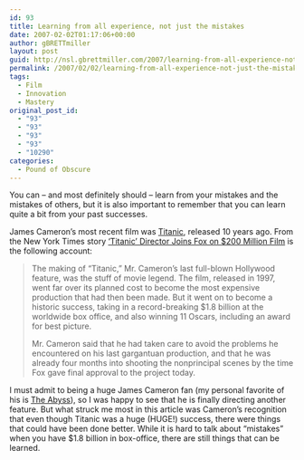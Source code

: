 ```yaml
---
id: 93
title: Learning from all experience, not just the mistakes
date: 2007-02-02T01:17:06+00:00
author: gBRETTmiller
layout: post
guid: http://nsl.gbrettmiller.com/2007/learning-from-all-experience-not-just-the-mistakes
permalink: /2007/02/02/learning-from-all-experience-not-just-the-mistakes/
tags:
  - Film
  - Innovation
  - Mastery
original_post_id:
  - "93"
  - "93"
  - "93"
  - "93"
  - "10290"
categories:
  - Pound of Obscure
---
```

You can &#8211; and most definitely should &#8211; learn from your mistakes and the mistakes of others, but it is also important to remember that you can learn quite a bit from your past successes.

James Cameron&#8217;s most recent film was [Titanic](http://astore.amazon.com/gbrettmiller-20/detail/B000ANVQ0K/105-0704870-6814832 "amazon.com - Titanic"), released 10 years ago. From the New York Times story  [‘Titanic’ Director Joins Fox on $200 Million Film](http://www.nytimes.com/2007/01/08/movies/08cnd-cameron.html?ex=1325912400&en=39be506ec2873d75&ei=5088&partner=rssnyt&emc=rss) is the following account:

<blockquote cite="http://www.nytimes.com/2007/01/08/movies/08cnd-cameron.html?ex=1325912400&en=39be506ec2873d75&ei=5088&partner=rssnyt&emc=rss" title=" ‘Titanic’ Director Joins Fox on $200 Million Film">
  <p>
    The making of “Titanic,” Mr. Cameron’s last full-blown Hollywood feature, was the stuff of movie legend. The film, released in 1997, went far over its planned cost to become the most expensive production that had then been made. But it went on to become a historic success, taking in a record-breaking $1.8 billion at the worldwide box office, and also winning 11 Oscars, including an award for best picture.
  </p>
  
  <p>
    Mr. Cameron said that he had taken care to avoid the problems he encountered on his last gargantuan production, and that he was already four months into shooting the nonprincipal scenes by the time Fox gave final approval to the project today.
  </p>
</blockquote>

I must admit to being a huge James Cameron fan (my personal favorite of his is [The Abyss](http://astore.amazon.com/gbrettmiller-20/detail/B00009V7OL/105-0704870-6814832 "amazon.com - The Abyss")), so I was happy to see that he is finally directing another feature. But what struck me most in this article was Cameron&#8217;s recognition that even though Titanic was a huge (HUGE!) success, there were things that could have been done better. While it is hard to talk about &#8220;mistakes&#8221; when you have $1.8 billion in box-office, there are still things that can be learned.
